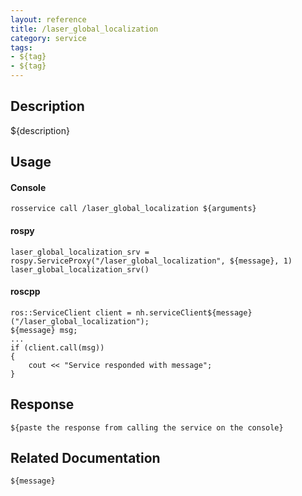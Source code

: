 ```yaml
---
layout: reference
title: /laser_global_localization
category: service
tags: 
- ${tag} 
- ${tag}
---
```


## Description
${description}

## Usage
#### Console
```
rosservice call /laser_global_localization ${arguments}
```

#### rospy
```
laser_global_localization_srv = rospy.ServiceProxy("/laser_global_localization", ${message}, 1)
laser_global_localization_srv()
```

#### roscpp
```
ros::ServiceClient client = nh.serviceClient${message}("/laser_global_localization");
${message} msg;
...
if (client.call(msg))
{
    cout << "Service responded with message";
}
```

## Response
```
${paste the response from calling the service on the console}
```

## Related Documentation
``${message}``  
